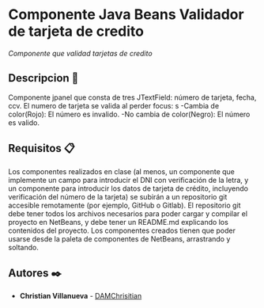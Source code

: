 # Componente Java Beans Validador de tarjeta de credito

_Componente que validad tarjetas de credito_

## Descripcion 🚀
Componente jpanel que consta de tres JTextField: número de tarjeta, fecha, ccv.
El numero de tarjeta se valida al perder focus:
s
    -Cambia de color(Rojo): El número es invalido.
    -No cambia de color(Negro): El número es valido.

## Requisitos 📋
Los componentes realizados en clase (al menos, un componente que implemente un campo para introducir el DNI con verificación de la letra, y un componente para introducir los datos de tarjeta de crédito, incluyendo verificación del número de la tarjeta) se subirán a un repositorio git accesible remotamente (por ejemplo, GitHub o Gitlab). El repositorio git debe tener todos los archivos necesarios para poder cargar y compilar el proyecto en NetBeans, y debe tener un README.md explicando los contenidos del proyecto. Los componentes creados tienen que poder usarse desde la paleta de componentes de NetBeans, arrastrando y soltando.


## Autores ✒️

* **Christian Villanueva** - [DAMChrisitian](https://github.com/DAMChristian)
